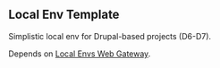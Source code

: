 ## Local Env Template

Simplistic local env for Drupal-based projects (D6-D7).

Depends on [Local Envs Web Gateway](https://github.com/jedihe/envs-web-gateway).
